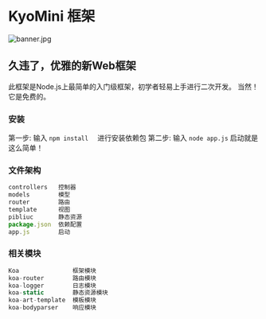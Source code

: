 # KyoMini 框架

![banner.jpg](http://www.naokiono.cc/public/banner.jpg)

## 久违了，优雅的新Web框架

此框架是Node.js上最简单的入门级框架，初学者轻易上手进行二次开发。
当然！它是免费的。

### 安装

第一步: 输入  `npm install  `   进行安装依赖包
第二步: 输入  `node app.js`   启动就是这么简单！

### 文件架构

```javascript
controllers   控制器
models        模型
router        路由
template      视图
pibliuc       静态资源
package.json  依赖配置
app.js        启动
```

### 相关模块

```javascript
Koa               框架模块
koa-router        路由模块
koa-logger        日志模块
koa-static        静态资源模块
koa-art-template  模板模块
koa-bodyparser    响应模块
```

